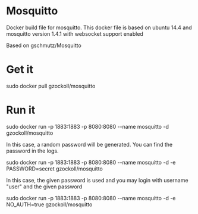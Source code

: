 Mosquitto
=========

Docker build file for mosquitto. This docker file is based on
ubuntu 14.4 and mosquitto version 1.4.1 with websocket support enabled

Based on gschmutz/Mosquitto

Get it
======
sudo docker pull gzockoll/mosquitto

Run it
======
sudo docker run -p 1883:1883 -p 8080:8080 --name mosquitto -d gzockoll/mosquitto

In this case, a random password will be generated. You can find the password in the logs.

sudo docker run -p 1883:1883 -p 8080:8080 --name mosquitto -d -e PASSWORD=secret gzockoll/mosquitto

In this case, the given password is used and you may login with username "user" and the given password

sudo docker run -p 1883:1883 -p 8080:8080 --name mosquitto -d -e NO_AUTH=true gzockoll/mosquitto

